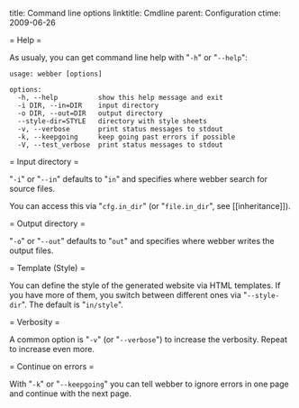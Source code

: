 title: Command line options
linktitle: Cmdline
parent: Configuration
ctime: 2009-06-26

= Help =

As usualy, you can get command line help with "`-h`" or "`--help`":

	usage: webber [options]
	
	options:
	  -h, --help          show this help message and exit
	  -i DIR, --in=DIR    input directory
	  -o DIR, --out=DIR   output directory
	  --style-dir=STYLE   directory with style sheets
	  -v, --verbose       print status messages to stdout
	  -k, --keepgoing     keep going past errors if possible
	  -V, --test_verbose  print status messages to stdout

= Input directory =

"`-i`" or "`--in`" defaults to "`in`" and specifies where webber
search for source files.

You can access this via "`cfg.in_dir`" (or "`file.in_dir`", see
[[inheritance]]).

= Output directory =

"`-o`" or "`--out`" defaults to "`out`" and specifies where webber
writes the output files.


= Template (Style) =

You can define the style of the generated website via HTML templates. If
you have more of them, you switch between different ones via "`--style-dir`".
The default is "`in/style`".


= Verbosity =

A common option is "`-v`" (or "`--verbose`") to increase the verbosity. Repeat
to increase even more.


= Continue on errors =

With "`-k`" or "`--keepgoing`" you can tell webber to ignore errors in one
page and continue with the next page.


